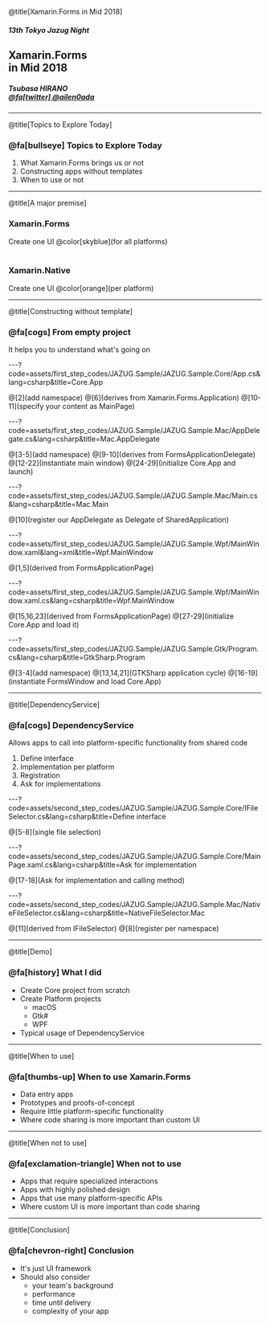 @title[Xamarin.Forms in Mid 2018]

##### 13th Tokyo Jazug Night
## Xamarin.Forms <br> in Mid 2018
##### Tsubasa HIRANO<br>[@fa[twitter] @ailen0ada](https://twitter.com/ailen0ada)

---
@title[Topics to Explore Today]

### @fa[bullseye] Topics to Explore Today

1. What Xamarin.Forms brings us or not
2. Constructing apps without templates
3. When to use or not

---
@title[A major premise]

### Xamarin.Forms
Create one UI @color[skyblue](for all platforms)
<br><br>
### Xamarin.Native
Create one UI @color[orange](per platform)

---
@title[Constructing without template]

### @fa[cogs] From empty project
It helps you to understand what's going on

---?code=assets/first_step_codes/JAZUG.Sample/JAZUG.Sample.Core/App.cs&lang=csharp&title=Core.App

@[2](add namespace)
@[6](derives from Xamarin.Forms.Application)
@[10-11](specify your content as MainPage)

---?code=assets/first_step_codes/JAZUG.Sample/JAZUG.Sample.Mac/AppDelegate.cs&lang=csharp&title=Mac.AppDelegate

@[3-5](add namespace)
@[9-10](derives from FormsApplicationDelegate)
@[12-22](instantiate main window)
@[24-29](initialize Core.App and launch)

---?code=assets/first_step_codes/JAZUG.Sample/JAZUG.Sample.Mac/Main.cs&lang=csharp&title=Mac.Main

@[10](register our AppDelegate as Delegate of SharedApplication)

---?code=assets/first_step_codes/JAZUG.Sample/JAZUG.Sample.Wpf/MainWindow.xaml&lang=xml&title=Wpf.MainWindow

@[1,5](derived from FormsApplicationPage)

---?code=assets/first_step_codes/JAZUG.Sample/JAZUG.Sample.Wpf/MainWindow.xaml.cs&lang=csharp&title=Wpf.MainWindow

@[15,16,23](derived from FormsApplicationPage)
@[27-29](initialize Core.App and load it)

---?code=assets/first_step_codes/JAZUG.Sample/JAZUG.Sample.Gtk/Program.cs&lang=csharp&title=GtkSharp.Program

@[3-4](add namespace)
@[13,14,21](GTKSharp application cycle)
@[16-19](instantiate FormsWindow and load Core.App)

---
@title[DependencyService]

### @fa[cogs] DependencyService
Allows apps to call into platform-specific functionality from shared code

1. Define interface
2. Implementation per platform
3. Registration
4. Ask for implementations

---?code=assets/second_step_codes/JAZUG.Sample/JAZUG.Sample.Core/IFileSelector.cs&lang=csharp&title=Define interface

@[5-8](single file selection)

---?code=assets/second_step_codes/JAZUG.Sample/JAZUG.Sample.Core/MainPage.xaml.cs&lang=csharp&title=Ask for implementation

@[17-18](Ask for implementation and calling method)

---?code=assets/second_step_codes/JAZUG.Sample/JAZUG.Sample.Mac/NativeFileSelector.cs&lang=csharp&title=NativeFileSelector.Mac

@[11](derived from IFileSelector)
@[8](register per namespace)

---
@title[Demo]

### @fa[history] What I did
* Create Core project from scratch
* Create Platform projects
    * macOS
    * Gtk#
    * WPF
* Typical usage of DependencyService

---
@title[When to use]

### @fa[thumbs-up] When to use Xamarin.Forms
* Data entry apps
* Prototypes and proofs-of-concept
* Require little platform-specific functionality
* Where code sharing is more important than custom UI

---
@title[When not to use]

### @fa[exclamation-triangle] When not to use
* Apps that require specialized interactions
* Apps with highly polished design
* Apps that use many platform-specific APIs
* Where custom UI is more important than code sharing

---
@title[Conclusion]

### @fa[chevron-right] Conclusion
* It's just UI framework
* Should also consider
    * your team's background
    * performance
    * time until delivery
    * complexity of your app